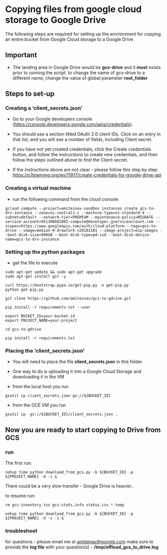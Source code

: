 # Copying files from google cloud storage to Google Drive

The following steps are required for setting up the envrionment for copying an entire bucket from Google Cloud storage to a Google Drive

## Important ##

* The landing area in Google Drive would be **gcs-drive** and it **must** exists prior to running the script. to change the name of gcs-drive to a different name, change the value of global parameter **root_folder**

## Steps to set-up ##

### Creating a ‘client_secrets.json’ ###

* Go to your Google developers console (https://console.developers.google.com/apis/credentials). 
* You should see a section titled OAuth 2.0 client IDs. Click on an entry in that list, and you will see a number of fields, including Client secret.
* If you have not yet created credentials, click the Create credentials button, and follow the instructions to create new credentials, and then follow the steps outlined above to find the Client secret.

* If the instructions above are not clear - please follow this step by step: https://o7planning.org/en/11917/create-credentials-for-google-drive-api


### Creating a virtual machine ###
* run the following command from the cloud console
```
gcloud compute --project=amiteinav-sandbox instances create gcs-to-drv-instance --zone=us-central1-c --machine-type=n1-standard-4 --subnet=default --network-tier=PREMIUM --maintenance-policy=MIGRATE --service-account=951308682803-compute@developer.gserviceaccount.com --scopes=https://www.googleapis.com/auth/cloud-platform --tags=gcs-to-drive --image=debian-9-drawfork-v20181101 --image-project=eip-images --boot-disk-size=900GB --boot-disk-type=pd-ssd --boot-disk-device-name=gcs-to-drv-instance
```

### Setting up the python packages ###

* get the file to execute
```
sudo apt-get update && sudo apt-get upgrade
sudo apt-get install git -y

curl https://bootstrap.pypa.io/get-pip.py -o get-pip.py
python get-pip.py

git clone https://github.com/amiteinav/gcs-to-gdrive.git

pip install -r requirements.txt --user

export BUCKET_ID=your-bucket-id
export PROJECT_NAME=your-project

cd gcs-to-gdrive

pip install -r requirements.txt 
```
### Placing the ‘client_secrets.json’ ###

* You will need to place the file **client_secrets.json** in this folder. 

* One way to do is uploading it into a Google Cloud Storage and downloading it in the VM

* from the local host you run 
```
gsutil cp client_secrets.json gs://${BUCKET_ID}
```


* from the GCE VM you run 
```
gsutil cp  gs://${BUCKET_ID}/client_secrets.json .
```

## Now you are ready to start copying to Drive from GCS ##

### run ###

The first run:
```
nohup time python download_from_gcs.py -b ${BUCKET_ID} -p ${PROJECT_NAME} -d -i &
```

There could be a very slow transfer - Google Drive is heavier..

to resume run:
```
rm gcs-inventory.tsv gcs-stats.info status.csv *.temp

nohup time python download_from_gcs.py -b ${BUCKET_ID} -p ${PROJECT_NAME} -d -s -i &
```

### troubleshoot ###
for questions - please email me at amiteinav@google.com
make sure to provide the **log file** with your question(s) - **/tmp/offload_gcs_to_drive.log** 
